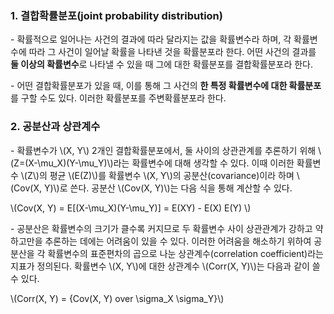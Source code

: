 ### 1. 결합확률분포(joint probability distribution)

\- 확률적으로 일어나는 사건의 결과에 따라 달라지는 값을 확률변수라 하며, 각 확률변수에 따라 그 사건이 일어날 확률을 나타낸 것을 확률분포라 한다. 어떤 사건의 결과를 **둘 이상의 확률변수**로 나타낼 수 있을 때 그에 대한 확률분포를 결합확률분포라 한다.

\- 어떤 결합확률분포가 있을 때, 이를 통해 그 사건의 **한 특정 확률변수에 대한 확률분포**를 구할 수도 있다. 이러한 확률분포를 주변확률분포라 한다.


### 2. 공분산과 상관계수

\- 확률변수가 \\(X, Y\\) 2개인 결합확률분포에서, 둘 사이의 상관관계를 추론하기 위해 \\(Z=(X-\mu_X)(Y-\mu_Y)\\)라는 확률변수에 대해 생각할 수 있다. 이때 이러한 확률변수 \\(Z\\)의 평균 \\(E(Z)\\)를 확률변수 \\(X, Y\\)의 공분산(covariance)이라 하며 \\(Cov(X, Y)\\)로 쓴다. 공분산 \\(Cov(X, Y)\\)는 다음 식을 통해 계산할 수 있다.

\\(Cov(X, Y) = E\[(X-\mu_X)(Y-\mu_Y)\] = E(XY) - E(X) E(Y) \\)

\- 공분산은 확률변수의 크기가 클수록 커지므로 두 확률변수 사이 상관관계가 강하고 약하고만을 추론하는 데에는 어려움이 있을 수 있다. 이러한 어려움을 해소하기 위하여 공분산을 각 확률변수의 표준편차의 곱으로 나눈 상관계수(correlation coefficient)라는 지표가 정의된다. 확률변수 \\(X, Y\\)에 대한 상관계수 \\(Corr(X, Y)\\)는 다음과 같이 쓸 수 있다.

\\(Corr(X, Y) = {Cov(X, Y) over \sigma_X \sigma_Y}\\)